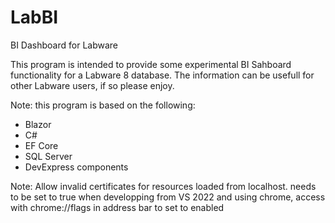# LabBI
BI Dashboard for Labware

This program is intended to provide some experimental BI Sahboard functionality for a Labware 8 database. The information can be usefull for other Labware users, if so please enjoy.

Note: this program is based on the following:
- Blazor
- C#
- EF Core
- SQL Server
- DevExpress components


Note: Allow invalid certificates for resources loaded from localhost.
needs to be set to true when developping from VS 2022 and using chrome, access with chrome://flags in address bar to set to enabled

